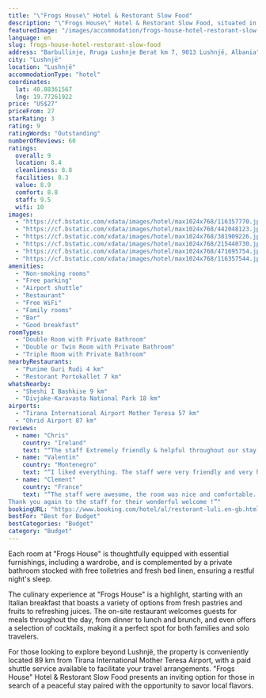 ```yaml
---
title: "\"Frogs House\" Hotel & Restorant Slow Food"
description: "\"Frogs House\" Hotel & Restorant Slow Food, situated in the heart of Lushnjë, emerges as a charming destination for travelers seeking a blend of comfort and local cuisine."
featuredImage: "/images/accommodation/frogs-house-hotel-restorant-slow-food-116357770.jpg"
language: en
slug: frogs-house-hotel-restorant-slow-food
address: "Barbullinje, Rruga Lushnje Berat km 7, 9013 Lushnjë, Albania"
city: "Lushnjë"
location: "Lushnjë"
accommodationType: "hotel"
coordinates:
  lat: 40.88361567
  lng: 19.77261922
price: "US$27"
priceFrom: 27
starRating: 3
rating: 9
ratingWords: "Outstanding"
numberOfReviews: 60
ratings:
  overall: 9
  location: 8.4
  cleanliness: 8.8
  facilities: 8.3
  value: 8.9
  comfort: 8.8
  staff: 9.5
  wifi: 10
images:
  - "https://cf.bstatic.com/xdata/images/hotel/max1024x768/116357770.jpg?k=c78899e7fc2bc58de8e7abf294c6952253c85a85c7fdfa6bd4d93b59ed280269&o=&hp=1"
  - "https://cf.bstatic.com/xdata/images/hotel/max1024x768/442048123.jpg?k=01cbfd6c5b6dbd04135c4d0226ec61c0e484b142d20b34e7cdbee3aaac459846&o=&hp=1"
  - "https://cf.bstatic.com/xdata/images/hotel/max1024x768/381909226.jpg?k=5ccad1f45fe9746cf3d4923f95dc21fd3dcbb7e0008db8ff70d2fc79b5dc92d9&o=&hp=1"
  - "https://cf.bstatic.com/xdata/images/hotel/max1024x768/215440730.jpg?k=eac0862055031f8d52408ebedb966cbd2ec6cd1c5e4aee767487eafafb4d23d1&o=&hp=1"
  - "https://cf.bstatic.com/xdata/images/hotel/max1024x768/471695754.jpg?k=16ff3a1b41c62d305d220013f68549e0656f2293432e284c5f24a7df46ef6e7f&o=&hp=1"
  - "https://cf.bstatic.com/xdata/images/hotel/max1024x768/116357544.jpg?k=d46970c841c0101164248f3bf044090447a7b156ec36cf18cbceeaf730c241ad&o=&hp=1"
amenities:
  - "Non-smoking rooms"
  - "Free parking"
  - "Airport shuttle"
  - "Restaurant"
  - "Free WiFi"
  - "Family rooms"
  - "Bar"
  - "Good breakfast"
roomTypes:
  - "Double Room with Private Bathroom"
  - "Double or Twin Room with Private Bathroom"
  - "Triple Room with Private Bathroom"
nearbyRestaurants:
  - "Punime Guri Rudi 4 km"
  - "Restorant Portokallet 7 km"
whatsNearby:
  - "Sheshi I Bashkise 9 km"
  - "Divjake-Karavasta National Park 18 km"
airports:
  - "Tirana International Airport Mother Teresa 57 km"
  - "Ohrid Airport 87 km"
reviews:
  - name: "Chris"
    country: "Ireland"
    text: "“The staff Extremely friendly & helpful throughout our stay.”"
  - name: "Valentin"
    country: "Montenegro"
    text: "“I liked everything. The staff were very friendly and very humorous. They even offered us a shot of Raki, which we gladly accepted. The room was very nice, clean and cozy. The breakfast was tasty. For such a price, this is an awesome hotel. I have...”"
  - name: "Clement"
    country: "France"
    text: "“The staff were awesome, the room was nice and comfortable. Best hotel we did in Albania, we highly recommend it !
Thank you again to the staff for their wonderful welcome !”"
bookingURL: "https://www.booking.com/hotel/al/restorant-luli.en-gb.html?aid=8035640"
bestFor: "Best for Budget"
bestCategories: "Budget"
category: "Budget"
---
```


Each room at "Frogs House" is thoughtfully equipped with essential furnishings, including a wardrobe, and is complemented by a private bathroom stocked with free toiletries and fresh bed linen, ensuring a restful night's sleep.

The culinary experience at "Frogs House" is a highlight, starting with an Italian breakfast that boasts a variety of options from fresh pastries and fruits to refreshing juices. The on-site restaurant welcomes guests for meals throughout the day, from dinner to lunch and brunch, and even offers a selection of cocktails, making it a perfect spot for both families and solo travelers.

For those looking to explore beyond Lushnjë, the property is conveniently located 89 km from Tirana International Mother Teresa Airport, with a paid shuttle service available to facilitate your travel arrangements. "Frogs House" Hotel & Restorant Slow Food presents an inviting option for those in search of a peaceful stay paired with the opportunity to savor local flavors.